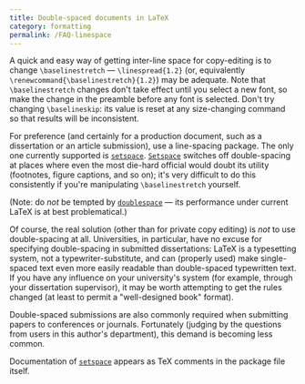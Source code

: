 ```yaml
---
title: Double-spaced documents in LaTeX
category: formatting
permalink: /FAQ-linespace
---
```


A quick and easy way of getting inter-line space for copy-editing is
to change `\baselinestretch`&nbsp;&mdash; `\linespread{1.2}` (or,
equivalently `\renewcommand{\baselinestretch}{1.2}`) may
be adequate.  Note that `\baselinestretch` changes don't take
effect until you select a new font, so make the change in the preamble
before any font is selected.  Don't try changing `\baselineskip`:
its value is reset at any size-changing command so that results will
be inconsistent.

For preference (and certainly for a production document, such as a
dissertation or an article submission), use a line-spacing package.
The only one currently supported is [`setspace`](https://ctan.org/pkg/setspace).
[`Setspace`](https://ctan.org/pkg/Setspace) switches off double-spacing at places where even
the most die-hard official would doubt its utility (footnotes, figure
captions, and so on); it's very difficult to do this consistently if
you're manipulating `\baselinestretch` yourself.

(Note: do _not_ be tempted by [`doublespace`](https://ctan.org/pkg/doublespace)&nbsp;&mdash; its
performance under current LaTeX is at best problematical.)

Of course, the real solution (other than for private copy editing) is
_not_ to use double-spacing at all.  Universities, in particular,
have no excuse for specifying double-spacing in submitted
dissertations: LaTeX is a typesetting system, not a
typewriter-substitute, and can (properly used) make single-spaced text
even more easily readable than double-spaced typewritten text.  If you
have any influence on your university's system (for example, through
your dissertation supervisor), it may be worth attempting to get the
rules changed (at least to permit a "well-designed book" format).

Double-spaced submissions are also commonly required when submitting
papers to conferences or journals.  Fortunately (judging by the
questions from users in this author's department), this demand is
becoming less common.

Documentation of [`setspace`](https://ctan.org/pkg/setspace) appears as TeX comments in the
package file itself.

